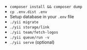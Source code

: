 - `composer install && composer dump`
- `cp .env.dist .env`
- Setup database in your `.env` file
- `./yii migrate`
- `./yii storage/link`
- `./yii team/fetch-logos`
- `./yii queue/run -v`
- `./yii serve` (optional)